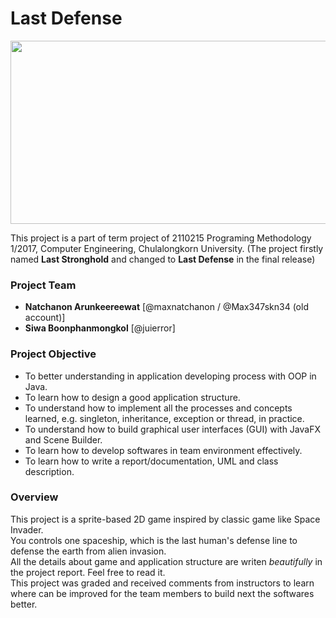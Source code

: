 # Last Defense
<img src="https://i.imgur.com/djsLeIm.png" width="950" height="293">  

This project is a part of term project of 2110215 Programing Methodology 1/2017, Computer Engineering, Chulalongkorn University.
(The project firstly named **Last Stronghold** and changed to **Last Defense** in the final release)  
### Project Team
- **Natchanon Arunkeereewat** 
[@maxnatchanon / @Max347skn34 (old account)]
- **Siwa Boonphanmongkol**
[@juierror]
### Project Objective
-  To better understanding in application developing process with OOP in Java.
- To learn how to design a good application structure.
- To understand how to implement all the processes and concepts learned, e.g. singleton, inheritance, exception or thread, in practice.
- To understand how to build graphical user interfaces (GUI) with JavaFX and Scene Builder.
- To learn how to develop softwares in team environment effectively.
- To learn how to write a report/documentation, UML and class description.
### Overview
This project is a sprite-based 2D game inspired by classic game like Space Invader.  
You controls one spaceship, which is the last human's defense line to defense the earth from alien invasion.  
All the details about game and application structure are writen *beautifully* in the project report. Feel free to read it.  
This project was graded and received comments from instructors to learn where can be improved for the team members to build next the softwares better.

